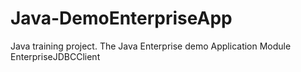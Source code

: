 # Java-DemoEnterpriseApp
Java training project. The Java Enterprise demo Application
Module EnterpriseJDBCClient

